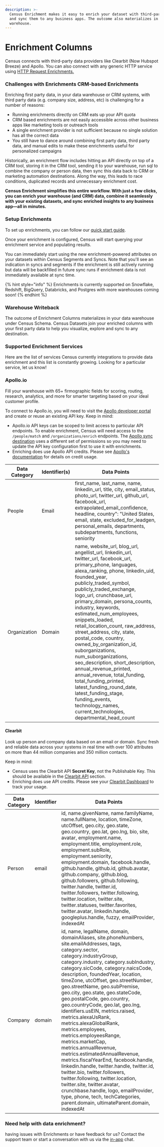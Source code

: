 ```yaml
---
description: >-
  Census Enrichment makes it easy to enrich your dataset with third-party data
  and sync them to any business apps. The outcome also materializes in your data
  warehouse.
---
```


# Enrichment Columns

Census connects with third-party data providers like Clearbit (Now Hubspot Breeze) and Apollo. You can also connect with any generic HTTP service using [HTTP Request Enrichments.](http-request-enrichments.md)

### Challenges with Enrichments CRM-based Enrichments

Enriching first party data, in your data warehouse or CRM systems, with third party data (e.g. company size, address, etc) is challenging for a number of reasons:

* Running enrichments directly on CRM eats up your API quota
* CRM based enrichments are not easily accessible across other business apps like marketing tools or outreach tools
* A single enrichment provider is not sufficient because no single solution has all the correct data
* You still have to dance around combining first party data, third party data, and manual edits to make these enrichments useful for personalized campaigns

Historically, an enrichment flow includes hitting an API directly on top of a CRM tool, storing it in the CRM tool, sending it to your warehouse, run sql to combine the company or person data, then sync this data back to CRM or marketing automation destinations.  Along the way, this leads to race conditions, duplicated records and unnecessary enrichment cost.

**Census Enrichment simplifies this entire workflow. With just a few clicks, you can enrich your warehouse (and CRM) data, combine it seamlessly with your existing datasets, and sync enriched insights to any business app—all in minutes.**

### Setup Enrichments

To set up enrichments, you can follow our [quick start guide](quick-start.md).&#x20;

Once your enrichment is configured, Census will start querying your enrichment service and populating results.

You can immediately start using the new enrichment-powered attributes on your datasets within Census Segments and Syncs. Note that you'll see an indication in syncs and segments if the enrichment is still actively running but data will be backfilled in future sync runs if enrichment data is not immediately available at sync time.

{% hint style="info" %}
Enrichments is currently supported on Snowflake, Redshift, BigQuery, Databricks, and Postgres with more warehouses coming soon!
{% endhint %}



### Warehouse Writeback

The outcome of Enrichment Columns materializes in your data warehouse under Census Schema. Census Datasets join your enriched columns with your first party data to help you visualize, explore and sync to any destination.



### Supported Enrichment Services

Here are the list of services Census currently integrations to provide data enrichment and this list is constantly growing. Looking for a particular service, let us know!

### Apollo.io

Fill your warehouse with 65+ firmographic fields for scoring, routing, research, analytics, and more for smarter targeting based on your ideal customer profile.

To connect to Apollo.io, you will need to visit the [Apollo developer portal](https://developer.apollo.io/) and create or reuse an existing API key. Keep in mind:

* Apollo.io API keys can be scoped to limit access to particular API endpoints. To enable enrichment, Census will need access to the `/people/match` and `/organizations/enrich` endpoints. The [Apollo sync destination](../../../destinations/apollo.md) uses a different set of permissions so you may need to update the API key configuration first to use it with enrichments.
* Enriching does use Apollo API credits. Please see [Apollo's documentation](https://apolloio.github.io/apollo-api-docs/?shell#bulk-people-enrichment) for details on credit usage.

| Data Category | Identifier(s) | Data Points                                                                                                                                                                                                                                                                                                                                                                                                                                                                                                                                                                                                                                                                                                                                                                                            |
| ------------- | ------------- | ------------------------------------------------------------------------------------------------------------------------------------------------------------------------------------------------------------------------------------------------------------------------------------------------------------------------------------------------------------------------------------------------------------------------------------------------------------------------------------------------------------------------------------------------------------------------------------------------------------------------------------------------------------------------------------------------------------------------------------------------------------------------------------------------------ |
| People        | Email         | first\_name, last\_name, name, linkedin\_url, title, city, email\_status, photo\_url, twitter\_url, github\_url, facebook\_url, extrapolated\_email\_confidence, headline, country": "United States, email, state, excluded\_for\_leadgen, personal\_emails, departments, subdepartments, functions, seniority                                                                                                                                                                                                                                                                                                                                                                                                                                                                                         |
| Organization  | Domain        | name, website\_url, blog\_url, angellist\_url, linkedin\_url, twitter\_url, facebook\_url, primary\_phone, languages, alexa\_ranking, phone, linkedin\_uid, founded\_year, publicly\_traded\_symbol, publicly\_traded\_exchange, logo\_url, crunchbase\_url, primary\_domain, persona\_counts, industry, keywords, estimated\_num\_employees, snippets\_loaded, retail\_location\_count, raw\_address, street\_address, city, state, postal\_code, country, owned\_by\_organization\_id, suborganizations, num\_suborganizations, seo\_description, short\_description, annual\_revenue\_printed, annual\_revenue, total\_funding, total\_funding\_printed, latest\_funding\_round\_date, latest\_funding\_stage, funding\_events, technology\_names, current\_technologies, departmental\_head\_count |

#### Clearbit

Look up person and company data based on an email or domain. Sync fresh and reliable data across your systems in real time with over 100 attributes on more than 44 million companies and 350 million contacts.

Keep in mind:

* Census uses the Clearbit API **Secret Key**, not the Publishable Key. This should be available in the [Clearbit API](https://dashboard.clearbit.com/api) section.
* Enriching does use API credits. Please see your [Clearbit Dashboard](https://dashboard.clearbit.com/dashboard) to track your usage.

| Data Category | Identifier | Data Points                                                                                                                                                                                                                                                                                                                                                                                                                                                                                                                                                                                                                                                                                                                                                                                                                                                                                                                                               |
| ------------- | ---------- | --------------------------------------------------------------------------------------------------------------------------------------------------------------------------------------------------------------------------------------------------------------------------------------------------------------------------------------------------------------------------------------------------------------------------------------------------------------------------------------------------------------------------------------------------------------------------------------------------------------------------------------------------------------------------------------------------------------------------------------------------------------------------------------------------------------------------------------------------------------------------------------------------------------------------------------------------------- |
| Person        | email      | id, name.givenName, name.familyName, name.fullName, location, timeZone, utcOffset, geo.city, geo.state, geo.country, geo.lat, geo.lng, bio, site, avatar, employment.name, employment.title, employment.role, employment.subRole, employment.seniority, employment.domain, facebook.handle, github.handle, github.id, github.avatar, github.company, github.blog, github.followers, github.following, twitter.handle, twitter.id, twitter.followers, twitter.following, twitter.location, twitter.site, twitter.statuses, twitter.favorites, twitter.avatar, linkedin.handle, googleplus.handle, fuzzy, emailProvider, indexedAt                                                                                                                                                                                                                                                                                                                          |
| Company       | domain     | id, name, legalName, domain, domainAliases, site.phoneNumbers, site.emailAddresses, tags, category.sector, category.industryGroup, category.industry, category.subIndustry, category.sicCode, category.naicsCode, description, foundedYear, location, timeZone, utcOffset, geo.streetNumber, geo.streetName, geo.subPremise, geo.city, geo.state, geo.stateCode, geo.postalCode, geo.country, geo.countryCode, geo.lat, geo.lng, identifiers.usEIN, metrics.raised, metrics.alexaUsRank, metrics.alexaGlobalRank, metrics.employees, metrics.employeesRange, metrics.marketCap, metrics.annualRevenue, metrics.estimatedAnnualRevenue, metrics.fiscalYearEnd, facebook.handle, linkedin.handle, twitter.handle, twitter.id, twitter.bio, twitter.followers, twitter.following, twitter.location, twitter.site, twitter.avatar, crunchbase.handle, logo, emailProvider, type, phone, tech, techCategories, parent.domain, ultimateParent.domain, indexedAt |

### Need help with data enrichment?

having issues with Enrichments or have feedback for us? Contact the support team or start a conversation with us via the [in-app](https://app.getcensus.com) chat.

